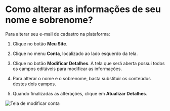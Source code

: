 # Como alterar as informações de seu nome e sobrenome?

Para alterar seu e-mail de cadastro na plataforma:

1. Clique no botão **Meu Site**.

2. Clique no menu **Conta**, localizado ao lado esquerdo da tela.

2. Clique no botão **Modificar Detalhes**. A tela que será aberta possui todos os campos editáveis para modificar as informações.

3. Para alterar o nome e o sobrenome, basta substituir os conteúdos destes dois campos.

4. Quando finalizadas as alterações, clique em **Atualizar Detalhes**.

![Tela de modificar conta](https://raw.githubusercontent.com/mupi/readinweb-docs/master/images/conta.png)
  
